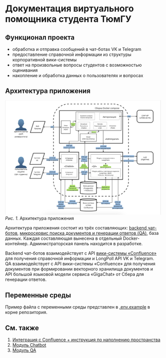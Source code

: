 # Документация виртуального помощника студента ТюмГУ

## Функционал проекта
 * обработка и отправка сообщений в чат-ботах VK и Telegram
 * предоставление справочной информации из структуры корпоративной вики-системы
 * ответ на произвольные вопросы студентов с возможностью оценивания
 * накопление и обработка данных о пользователях и вопросах

## Архитектура приложения

![Рис. 1. Архитектура приложения](images/architecture.png)
*Рис. 1.* Архитектура приложения

Архитектура приложения состоит из трёх составляющих: [backend чат-ботов](chatbot.md), [микросервис поиска документов и генерации ответов (QA)](qa.md), база данных. Каждая составляющая вынесена в отдельный Docker-контейнер. Администраторская панель находится в разработке. 

Backend чат-ботов взаимодействует с API [вики-системы «Confluence»](confluence-integration.md) для получения справочной информации и LongPoll API VK и Telegram. QA взаимодействует с API вики-системы «Confluence» для получения документов при формировании векторного хранилища документов и API большой языковой модели сервиса «GigaChat» от Сбера для генерации ответов.

## Переменные среды
Пример файла с переменными среды представлен в [.env.example](../.env.example) в корне репозитория.

## См. также
1. [Интеграция с Confluence + инструкция по наполнению пространства](confluence-integration.md)
2. [Модуль Chatbot](chatbot.md)
3. [Модуль QA](qa.md)
